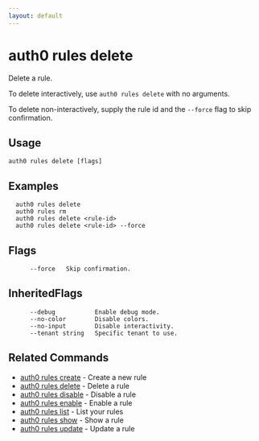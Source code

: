 ```yaml
---
layout: default
---
```

# auth0 rules delete

Delete a rule.

To delete interactively, use `auth0 rules delete` with no arguments.

To delete non-interactively, supply the rule id and the `--force` flag to skip confirmation.

## Usage
```
auth0 rules delete [flags]
```

## Examples

```
  auth0 rules delete 
  auth0 rules rm
  auth0 rules delete <rule-id>
  auth0 rules delete <rule-id> --force
```


## Flags

```
      --force   Skip confirmation.
```


## InheritedFlags

```
      --debug           Enable debug mode.
      --no-color        Disable colors.
      --no-input        Disable interactivity.
      --tenant string   Specific tenant to use.
```


## Related Commands

- [auth0 rules create](auth0_rules_create.md) - Create a new rule
- [auth0 rules delete](auth0_rules_delete.md) - Delete a rule
- [auth0 rules disable](auth0_rules_disable.md) - Disable a rule
- [auth0 rules enable](auth0_rules_enable.md) - Enable a rule
- [auth0 rules list](auth0_rules_list.md) - List your rules
- [auth0 rules show](auth0_rules_show.md) - Show a rule
- [auth0 rules update](auth0_rules_update.md) - Update a rule


